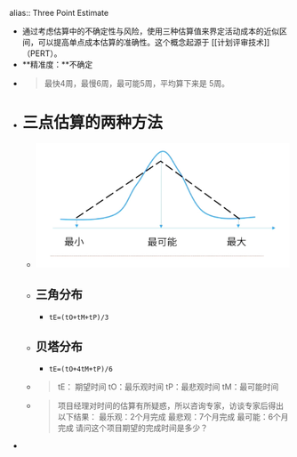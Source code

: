 alias:: Three Point Estimate

- 通过考虑估算中的不确定性与风险，使用三种估算值来界定活动成本的近似区间，可以提高单点成本估算的准确性。这个概念起源于 [[计划评审技术]]（PERT）。
- **精准度：**不确定
- > 最快4周，最慢6周，最可能5周，平均算下来是 5周。
- # 三点估算的两种方法
	- ![image.png](../assets/image_1747753054931_0.png)
	- ## 三角分布
		- ```calc
		  tE=(tO+tM+tP)/3
		  ```
	- ## 贝塔分布
		- ```calc
		  tE=(tO+4tM+tP)/6
		  ```
	- > tE： 期望时间
	  tO：最乐观时间
	  tP：最悲观时间
	  tM：最可能时间
	- > 项目经理对时间的估算有所疑惑，所以咨询专家，访谈专家后得出以下结果：
	  最乐观：2个月完成
	  最悲观：7个月完成
	  最可能：6个月完成
	  请问这个项目期望的完成时间是多少？
-
